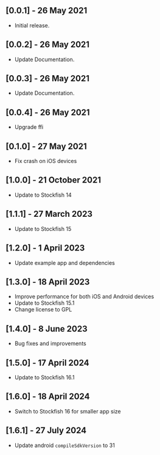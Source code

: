 ## [0.0.1] - 26 May 2021

* Initial release.

## [0.0.2] - 26 May 2021

* Update Documentation.

## [0.0.3] - 26 May 2021

* Update Documentation.

## [0.0.4] - 26 May 2021

* Upgrade ffi

## [0.1.0] - 27 May 2021

* Fix crash on iOS devices

## [1.0.0] - 21 October 2021

* Update to Stockfish 14

## [1.1.1] - 27 March 2023

* Update to Stockfish 15

## [1.2.0] - 1 April 2023

* Update example app and dependencies

## [1.3.0] - 18 April 2023

* Improve performance for both iOS and Android devices
* Update to Stockfish 15.1
* Change license to GPL

## [1.4.0] - 8 June 2023

* Bug fixes and improvements

## [1.5.0] - 17 April 2024

* Update to Stockfish 16.1

## [1.6.0] - 18 April 2024

* Switch to Stockfish 16 for smaller app size

## [1.6.1] - 27 July 2024

* Update android `compileSdkVersion` to 31
